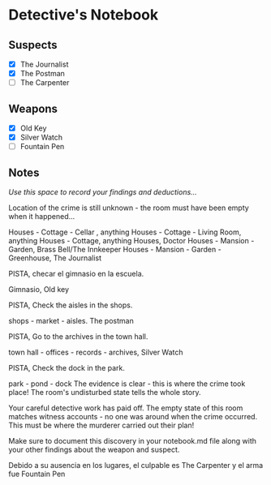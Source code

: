 # Detective's Notebook

## Suspects
- [x] The Journalist
- [x] The Postman
- [ ] The Carpenter

## Weapons
- [x] Old Key
- [x] Silver Watch
- [ ] Fountain Pen

## Notes
*Use this space to record your findings and deductions...*

Location of the crime is still unknown - the room must have been empty when it happened...

Houses - Cottage - Cellar , anything 
Houses - Cottage - Living Room, anything 
Houses - Cottage, anything
Houses, Doctor
Houses - Mansion - Garden, Brass Bell/The Innkeeper
Houses - Mansion - Garden - Greenhouse, The Journalist 

PISTA, checar el gimnasio en la escuela. 

Gimnasio, Old key

PISTA, Check the aisles in the shops.

shops - market - aisles. The postman

PISTA, Go to the archives in the town hall. 

town hall - offices - records - archives, Silver Watch

PISTA, Check the dock in the park. 

park - pond - dock 
The evidence is clear - this is where the crime took place! The room's undisturbed state tells the whole story.

Your careful detective work has paid off. The empty state of this room matches 
witness accounts - no one was around when the crime occurred. This must be 
where the murderer carried out their plan!

Make sure to document this discovery in your notebook.md file along with your 
other findings about the weapon and suspect.  

Debido a su ausencia en los lugares, el culpable es The Carpenter y el arma fue Fountain Pen 